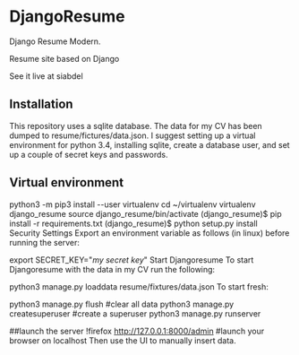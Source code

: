 # DjangoResume
Django Resume Modern.

Resume site based on Django

See it live at  siabdel

## Installation

This repository uses a sqlite database. The data for my CV has been dumped to resume/fictures/data.json. I suggest setting up a virtual environment for python 3.4, installing sqlite, create a database user, and set up a couple of secret keys and passwords.

## Virtual environment

python3 -m pip3 install --user virtualenv 
cd ~/virtualenv 
virtualenv django_resume
source django_resume/bin/activate
(django_resume)$ pip install -r requirements.txt 
(django_resume)$ python setup.py install  
Security Settings
Export an environment variable as follows (in linux) before running the server:

export SECRET_KEY="*my secret key*"
Start Djangoresume
To start Djangoresume with the data in my CV run the following:

python3 manage.py loaddata resume/fixtures/data.json
To start fresh:

python3 manage.py flush 		#clear all data
python3 manage.py createsuperuser 	#create a superuser
python3 manage.py runserver 		

##launch the server
!firefox http://127.0.0.1:8000/admin 	#launch your browser on localhost
Then use the UI to manually insert data.
